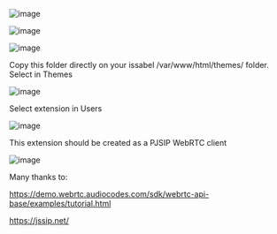 ![image](https://github.com/user-attachments/assets/2e8b2bd0-eb0b-4a03-a466-260932e5d811)

![image](https://github.com/user-attachments/assets/0cfe5fec-bae2-434a-a6c3-5f112513aded)

![image](https://github.com/user-attachments/assets/d690ed8c-63d4-4a66-aa5d-97e10016c924)

Copy this folder directly on your issabel /var/www/html/themes/ folder.
Select in Themes

![image](https://github.com/user-attachments/assets/80daa659-d9a8-4e6d-879b-0a6ae9b57dc8)

Select extension in Users

![image](https://github.com/user-attachments/assets/add7eb07-0d17-495f-9f01-97030cb71499)

This extension should be created as a PJSIP WebRTC client

![image](https://github.com/user-attachments/assets/e714ab88-402e-4d1e-8498-e97766022d6d)


Many thanks to:

https://demo.webrtc.audiocodes.com/sdk/webrtc-api-base/examples/tutorial.html

https://jssip.net/
